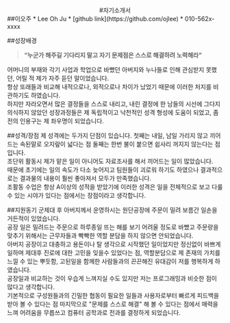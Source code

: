 <center>
#자기소개서
</center>
##이오주
* Lee Oh Ju
* [github link](https://github.com/ojlee)
* 010-562x-xxxx

##성장배경
>**“누군가 해주길 기다리지 말고 자기 문제점은 스스로 해결하려 노력해라"**

어머니의 부재와 각기 사업과 학업으로 바빴던 아버지와 누나들로 인해 관심받지 못했던, 어릴 적 제가 자주 듣던 말이었습니다.<br>
항상 또래들과 비교해 내적으로나, 외적으로나 차이가 났었기 때문에 이러한 처지를 비관하기도 하였습니다.<br>
하지만 자라오면서 많은 결정들을 스스로 내리고, 내린 결정에 한 남들의 시선에 그다지 의식하지 않았던 성장과정들은 제 독립적이고 낙천적인 성격 형성에 도움이 되었고, 좀 전의 인용구는 제 좌우명이 되었습니다.

##성격/장점
제 성격에는 두가지 단점이 있습니다. 첫째는 내일, 남일 가리지 않고 끼어드는 속된말로 오지랖이 넓다는 점 둘째는 한번 불이 붙으면 쉽사리 꺼지지 않는다는 점입니다. <br>
조단위 활동시 제가 맡은 일이 아니어도 자료조사를 해서 끼어드는 일이 많았습니다.<br>
때문에 초기에는 일의 속도가 다소 늦어지고 팀원들이 괴로워 하기도 하였으나 결과적으로는 결과물의 내용이 훨씬 좋아져서 모두가 만족했습니다.<br>
조활동 수업은 항상 A이상의 성적을 받았기에 이러한 성격은 일을 전체적으로 보고 다룰 수 있는 시야가 있다는 점에서는 장점이라고 생각합니다.

##지원동기
군제대 후 아버지께서 운영하시는 원단공장에 주문이 밀려 보름간 일손을 거든적이 있었습니다.<br>
공장 일은 밀려드는 주문으로 하루종일 뜨는 해를 보기 어려울 정도로 바빴고 주문량을 맞추기 위해서는 근무자들과 빡빡한 역할 분담을 하지 않으면 안되었습니다.<br>
아버지 공장이고 대충하고 용돈이나 탈 생각으로 시작했던 일이었지만 정신없이 바쁘게 일하며 제대후 진로에 대한 고민을 잊을수 있었다는 점, 역할분담으로 제 존재의 가치를 느낄 수 있는 뿌듯함, 고된일을 함께한 사람들과의 끈끈해진 유대감이 저를 행복하게 하였습니다.<br>
공장일과 비교하는 것이 우습게 느껴지실 수도 있지만 저는 프로그래밍과 비슷한 점이 많다고 생각합니다.<br>
기본적으로 구성원들과의 긴밀한 협동이 필요한 일들과 사용자로부터 빠르게 피드백을 받아 볼 수 있다는 점 마지막으로 "문제를 스스로 해결" 해 볼 수 있다는 점에서 매력을 느껴 어려움을 무릅쓰고 컴퓨터 공학과로 전과를 결정하게 되었습니다.









